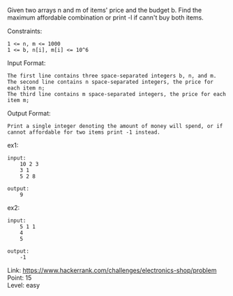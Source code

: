 Given two arrays n and m of items' price and the budget b. Find the maximum affordable combination or print -l if cann't buy both items.<br />

Constraints:

	1 <= n, m <= 1000
	1 <= b, n[i], m[i] <= 10^6

Input Format:

	The first line contains three space-separated integers b, n, and m.
	The second line contains n space-separated integers, the price for each item n;
	The third line contains m space-separated integers, the price for each item m;

Output Format:

	Print a single integer denoting the amount of money will spend, or if cannot affordable for two items print -1 instead.

ex1:

	input:
		10 2 3
		3 1
		5 2 8

	output:
		9

ex2:

	input:
		5 1 1
		4
		5

	output:
		-1

Link: https://www.hackerrank.com/challenges/electronics-shop/problem<br />
Point: 15<br />
Level: easy
